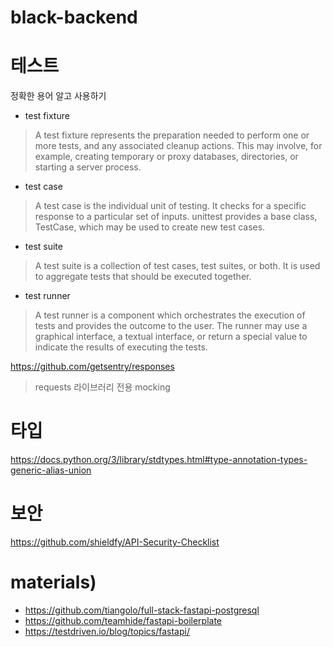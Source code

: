 # black-backend

# 테스트
정확한 용어 알고 사용하기

- test fixture
> A test fixture represents the preparation needed to perform one or more tests, and any associated cleanup actions. This may involve, for example, creating temporary or proxy databases, directories, or starting a server process.

- test case
> A test case is the individual unit of testing. It checks for a specific response to a particular set of inputs. unittest provides a base class, TestCase, which may be used to create new test cases.

- test suite
> A test suite is a collection of test cases, test suites, or both. It is used to aggregate tests that should be executed together.

- test runner
> A test runner is a component which orchestrates the execution of tests and provides the outcome to the user. The runner may use a graphical interface, a textual interface, or return a special value to indicate the results of executing the tests.

https://github.com/getsentry/responses
> requests 라이브러리 전용 mocking 

# 타입
https://docs.python.org/3/library/stdtypes.html#type-annotation-types-generic-alias-union

# 보안
https://github.com/shieldfy/API-Security-Checklist



# materials)
- https://github.com/tiangolo/full-stack-fastapi-postgresql
- https://github.com/teamhide/fastapi-boilerplate
- https://testdriven.io/blog/topics/fastapi/
